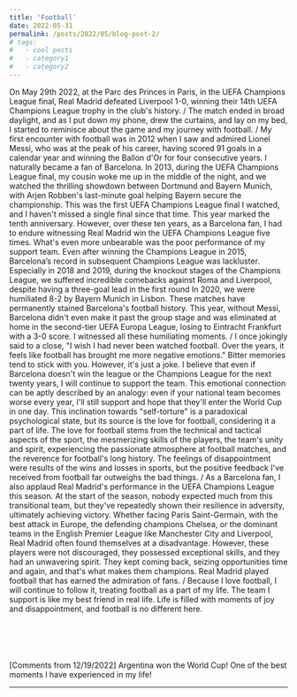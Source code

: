 ```yaml
---
title: 'Football'
date: 2022-05-31
permalink: /posts/2022/05/blog-post-2/
# tags:
#   - cool posts
#   - category1
#   - category2
---
```


On May 29th 2022, at the Parc des Princes in Paris, in the UEFA Champions League final, Real Madrid defeated Liverpool 1-0, winning their 14th UEFA Champions League trophy in the club's history. /
The match ended in broad daylight, and as I put down my phone, drew the curtains, and lay on my bed, I started to reminisce about the game and my journey with football. /
My first encounter with football was in 2012 when I saw and admired Lionel Messi, who was at the peak of his career, having scored 91 goals in a calendar year and winning the Ballon d'Or for four consecutive years. I naturally became a fan of Barcelona. In 2013, during the UEFA Champions League final, my cousin woke me up in the middle of the night, and we watched the thrilling showdown between Dortmund and Bayern Munich, with Arjen Robben's last-minute goal helping Bayern secure the championship. This was the first UEFA Champions League final I watched, and I haven't missed a single final since that time. This year marked the tenth anniversary. However, over these ten years, as a Barcelona fan, I had to endure witnessing Real Madrid win the UEFA Champions League five times. What's even more unbearable was the poor performance of my support team. Even after winning the Champions League in 2015, Barcelona’s record in subsequent Champions League was lackluster. Especially in 2018 and 2019, during the knockout stages of the Champions League, we suffered incredible comebacks against Roma and Liverpool, despite having a three-goal lead in the first round In 2020, we were humiliated 8-2 by Bayern Munich in Lisbon. These matches have permanently stained Barcelona's football history. This year, without Messi, Barcelona didn't even make it past the group stage and was eliminated at home in the second-tier UEFA Europa League, losing to Eintracht Frankfurt with a 3-0 score. I witnessed all these humiliating moments. /
I once jokingly said to a close, "I wish I had never been watched football. Over the years, it feels like football has brought me more negative emotions." Bitter memories tend to stick with you. However, it's just a joke. I believe that even if Barcelona doesn't win the league or the Champions League for the next twenty years, I will continue to support the team. This emotional connection can be aptly described by an analogy: even if your national team becomes worse every year, I'll still support and hope that they'll enter the World Cup in one day. This inclination towards "self-torture" is a paradoxical psychological state, but its source is the love for football, considering it a part of life.
The love for football stems from the technical and tactical aspects of the sport, the mesmerizing skills of the players, the team's unity and spirit, experiencing the passionate atmosphere at football matches, and the reverence for football's long history.
The feelings of disappointment were results of the wins and losses in sports, but the positive feedback I've received from football far outweighs the bad things. /
As a Barcelona fan, I also applaud Real Madrid's performance in the UEFA Champions League this season. At the start of the season, nobody expected much from this transitional team, but they've repeatedly shown their resilience in adversity, ultimately achieving victory. Whether facing Paris Saint-Germain, with the best attack in Europe, the defending champions Chelsea, or the dominant teams in the English Premier League like Manchester City and Liverpool, Real Madrid often found themselves at a disadvantage. However, these players were not discouraged, they possessed exceptional skills, and they had an unwavering spirit. They kept coming back, seizing opportunities time and again, and that's what makes them champions. Real Madrid played football that has earned the admiration of fans. /
Because I love football, I will continue to follow it, treating football as a part of my life. The team I support is like my best friend in real life. Life is filled with moments of joy and disappointment, and football is no different here.
<br/><br/>
<br/><br/>
<br/><br/>
[Comments from 12/19/2022] Argentina won the World Cup! One of the best moments I have experienced in my life! 

------